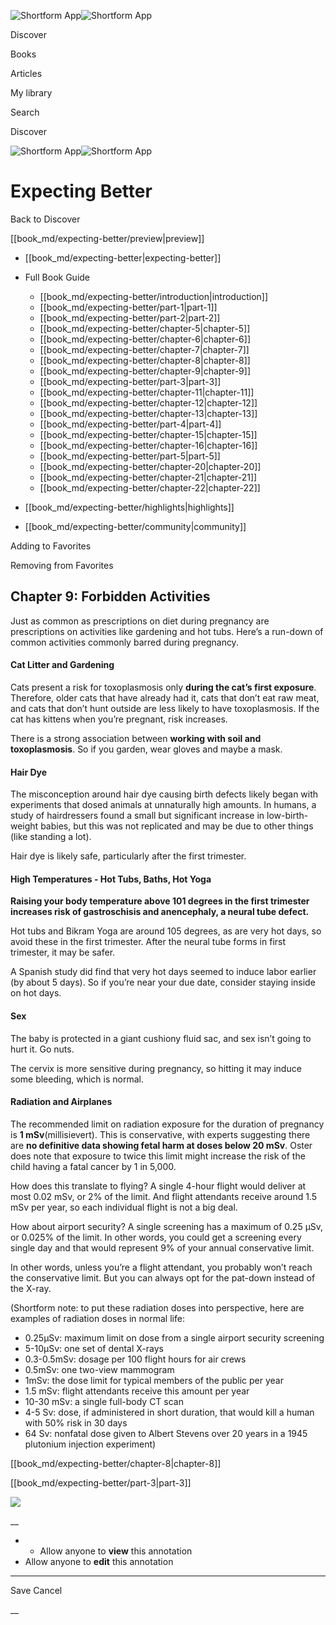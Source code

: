 ![Shortform App](/img/logo.36a2399e.svg)![Shortform App](/img/logo-dark.70c1b072.svg)

Discover

Books

Articles

My library

Search

Discover

![Shortform App](/img/logo.36a2399e.svg)![Shortform App](/img/logo-dark.70c1b072.svg)

# Expecting Better

Back to Discover

[[book_md/expecting-better/preview|preview]]

  * [[book_md/expecting-better|expecting-better]]
  * Full Book Guide

    * [[book_md/expecting-better/introduction|introduction]]
    * [[book_md/expecting-better/part-1|part-1]]
    * [[book_md/expecting-better/part-2|part-2]]
    * [[book_md/expecting-better/chapter-5|chapter-5]]
    * [[book_md/expecting-better/chapter-6|chapter-6]]
    * [[book_md/expecting-better/chapter-7|chapter-7]]
    * [[book_md/expecting-better/chapter-8|chapter-8]]
    * [[book_md/expecting-better/chapter-9|chapter-9]]
    * [[book_md/expecting-better/part-3|part-3]]
    * [[book_md/expecting-better/chapter-11|chapter-11]]
    * [[book_md/expecting-better/chapter-12|chapter-12]]
    * [[book_md/expecting-better/chapter-13|chapter-13]]
    * [[book_md/expecting-better/part-4|part-4]]
    * [[book_md/expecting-better/chapter-15|chapter-15]]
    * [[book_md/expecting-better/chapter-16|chapter-16]]
    * [[book_md/expecting-better/part-5|part-5]]
    * [[book_md/expecting-better/chapter-20|chapter-20]]
    * [[book_md/expecting-better/chapter-21|chapter-21]]
    * [[book_md/expecting-better/chapter-22|chapter-22]]
  * [[book_md/expecting-better/highlights|highlights]]
  * [[book_md/expecting-better/community|community]]



Adding to Favorites 

Removing from Favorites 

## Chapter 9: Forbidden Activities

Just as common as prescriptions on diet during pregnancy are prescriptions on activities like gardening and hot tubs. Here’s a run-down of common activities commonly barred during pregnancy.

#### Cat Litter and Gardening

Cats present a risk for toxoplasmosis only **during the cat’s first exposure**. Therefore, older cats that have already had it, cats that don’t eat raw meat, and cats that don’t hunt outside are less likely to have toxoplasmosis. If the cat has kittens when you’re pregnant, risk increases.

There is a strong association between **working with soil and toxoplasmosis**. So if you garden, wear gloves and maybe a mask.

#### Hair Dye

The misconception around hair dye causing birth defects likely began with experiments that dosed animals at unnaturally high amounts. In humans, a study of hairdressers found a small but significant increase in low-birth-weight babies, but this was not replicated and may be due to other things (like standing a lot).

Hair dye is likely safe, particularly after the first trimester.

#### High Temperatures - Hot Tubs, Baths, Hot Yoga

**Raising your body temperature above 101 degrees in the first trimester increases risk of gastroschisis and anencephaly, a neural tube defect.**

Hot tubs and Bikram Yoga are around 105 degrees, as are very hot days, so avoid these in the first trimester. After the neural tube forms in first trimester, it may be safer.

A Spanish study did find that very hot days seemed to induce labor earlier (by about 5 days). So if you’re near your due date, consider staying inside on hot days.

#### Sex

The baby is protected in a giant cushiony fluid sac, and sex isn’t going to hurt it. Go nuts.

The cervix is more sensitive during pregnancy, so hitting it may induce some bleeding, which is normal.

#### Radiation and Airplanes

The recommended limit on radiation exposure for the duration of pregnancy is **1 mSv**(millisievert). This is conservative, with experts suggesting there are **no definitive data showing fetal harm at doses below 20 mSv**. Oster does note that exposure to twice this limit might increase the risk of the child having a fatal cancer by 1 in 5,000.

How does this translate to flying? A single 4-hour flight would deliver at most 0.02 mSv, or 2% of the limit. And flight attendants receive around 1.5 mSv per year, so each individual flight is not a big deal.

How about airport security? A single screening has a maximum of 0.25 μSv, or 0.025% of the limit. In other words, you could get a screening every single day and that would represent 9% of your annual conservative limit.

In other words, unless you’re a flight attendant, you probably won’t reach the conservative limit. But you can always opt for the pat-down instead of the X-ray.

(Shortform note: to put these radiation doses into perspective, here are examples of radiation doses in normal life:

  * 0.25μSv: maximum limit on dose from a single airport security screening
  * 5-10μSv: one set of dental X-rays
  * 0.3-0.5mSv: dosage per 100 flight hours for air crews
  * 0.5mSv: one two-view mammogram
  * 1mSv: the dose limit for typical members of the public per year
  * 1.5 mSv: flight attendants receive this amount per year
  * 10-30 mSv: a single full-body CT scan
  * 4-5 Sv: dose, if administered in short duration, that would kill a human with 50% risk in 30 days
  * 64 Sv: nonfatal dose given to Albert Stevens over 20 years in a 1945 plutonium injection experiment)



[[book_md/expecting-better/chapter-8|chapter-8]]

[[book_md/expecting-better/part-3|part-3]]

![](https://bat.bing.com/action/0?ti=56018282&Ver=2&mid=ea734da6-3fc9-422a-b7af-e26696580175&sid=49fff5b0636c11eeb9c611038afc8668&vid=4a005010636c11ee80c703d4c4a7acd5&vids=0&msclkid=N&pi=0&lg=en-US&sw=800&sh=600&sc=24&nwd=1&tl=Shortform%20%7C%20Book&p=https%3A%2F%2Fwww.shortform.com%2Fapp%2Fbook%2Fexpecting-better%2Fchapter-9&r=&lt=301&evt=pageLoad&sv=1&rn=365358)

__

  *   * Allow anyone to **view** this annotation
  * Allow anyone to **edit** this annotation



* * *

Save Cancel

__



